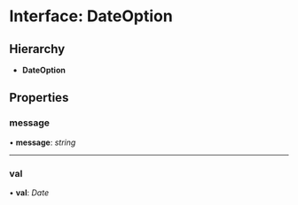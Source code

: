 # Interface: DateOption

## Hierarchy

* **DateOption**

## Properties

###  message

• **message**: *string*

___

###  val

• **val**: *Date*
